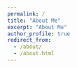 ```yaml
---
permalink: /
title: "About Me"
excerpt: "About Me"
author_profile: true
redirect_from: 
  - /about/
  - /about.html
---
```

 